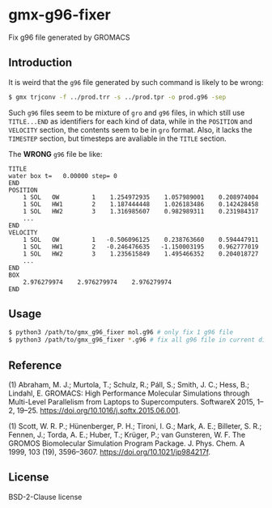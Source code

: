 # gmx-g96-fixer

Fix g96 file generated by GROMACS

## Introduction

It is weird that the `g96` file generated by such command is likely to be wrong:

```bash
$ gmx trjconv -f ../prod.trr -s ../prod.tpr -o prod.g96 -sep
```

Such `g96` files seem to be mixture of `gro` and `g96` files, in which still use `TITLE...END` as identifiers for each kind of data, while in the `POSITION` and `VELOCITY` section, the contents seem to be in `gro` format. Also, it lacks the `TIMESTEP` section, but timesteps are avaliable in the `TITLE` section.

The **WRONG** `g96` file be like:

```
TITLE
water box t=   0.00000 step= 0
END
POSITION
    1 SOL   OW         1    1.254972935    1.057989001    0.208974004
    1 SOL   HW1        2    1.187444448    1.026183486    0.142428458
    1 SOL   HW2        3    1.316985607    0.982989311    0.231984317
    ...
END
VELOCITY
    1 SOL   OW         1   -0.506096125    0.238763660    0.594447911
    1 SOL   HW1        2   -0.246476635   -1.150003195    0.962777019
    1 SOL   HW2        3    1.235615849    1.495466352    0.204018727
    ...
END
BOX
    2.976279974    2.976279974    2.976279974
END
```

## Usage

```bash
$ python3 /path/to/gmx_g96_fixer mol.g96 # only fix 1 g96 file
$ python3 /path/to/gmx_g96_fixer *.g96 # fix all g96 file in current directory
```

## Reference

(1) Abraham, M. J.; Murtola, T.; Schulz, R.; Páll, S.; Smith, J. C.; Hess, B.; Lindahl, E. GROMACS: High Performance Molecular Simulations through Multi-Level Parallelism from Laptops to Supercomputers. SoftwareX 2015, 1–2, 19–25. https://doi.org/10.1016/j.softx.2015.06.001.

(1) Scott, W. R. P.; Hünenberger, P. H.; Tironi, I. G.; Mark, A. E.; Billeter, S. R.; Fennen, J.; Torda, A. E.; Huber, T.; Krüger, P.; van Gunsteren, W. F. The GROMOS Biomolecular Simulation Program Package. J. Phys. Chem. A 1999, 103 (19), 3596–3607. https://doi.org/10.1021/jp984217f.

## License

BSD-2-Clause license
